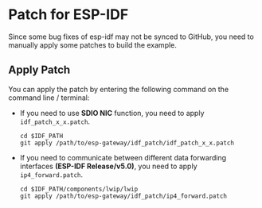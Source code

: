 # Patch for ESP-IDF

Since some bug fixes of esp-idf may not be synced to GitHub, you need to manually apply some patches to build the example.

## Apply Patch

You can apply the patch by entering the following command on the command line / terminal:

- If you need to use **SDIO NIC** function, you need to apply `idf_patch_x_x.patch`.

    ```
    cd $IDF_PATH
    git apply /path/to/esp-gateway/idf_patch/idf_patch_x_x.patch
    ```

- If you need to communicate between different data forwarding interfaces **(ESP-IDF Release/v5.0)**, you need to apply `ip4_forward.patch`.

    ```
    cd $IDF_PATH/components/lwip/lwip
    git apply /path/to/esp-gateway/idf_patch/ip4_forward.patch
    ```
